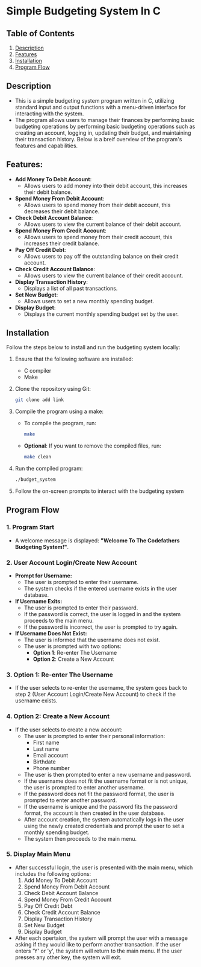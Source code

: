 # Simple Budgeting System In C

## Table of Contents 
1. [Description](#description)
2. [Features](#features)
3. [Installation](#installation)
4. [Program Flow](#program-flow)

## Description
- This is a simple budgeting system program written in C, utilizing standard input and output functions with a menu-driven interface for interacting with the system. 
- The program allows users to manage their finances by performing basic budgeting operations by performing basic budgeting operations such as creating an account, logging in, updating their budget, and maintaining their transaction history. Below is a breif overview of the program's features and capabilities.

## Features:
- **Add Money To Debit Account**: 
    - Allows users to add money into their debit account, this increases their debit balance.
- **Spend Money From Debit Account**: 
    - Allows users to spend money from their debit account, this decreases their debit balance.
- **Check Debit Account Balance**:
    - Allows users to view the current balance of their debit account. 
- **Spend Money From Credit Account**:
    - Allows users to spend money from their credit account, this increases their credit balance.
- **Pay Off Credit Debt**:
    - Allows users to pay off the outstanding balance on their credit account.
- **Check Credit Account Balance**:
    - Allows users to view the current balance of their credit account.
- **Display Transaction History**:
    - Displays a list of all past transactions.
- **Set New Budget**:
    - Allows users to set a new monthly spending budget.
- **Display Budget**:
    - Displays the current monthly spending budget set by the user.

## Installation
Follow the steps below to install and run the budgeting system locally:

1. Ensure that the following software are installed:
    - C compiler
    - Make

2. Clone the repository using Git:
    ```bash
    git clone add link
    ```
3. Compile the program using a make:
    - To compile the program, run:
        ```bash
        make
        ```
    - **Optional**: If you want to remove the compiled files, run:
        ```bash
        make clean
        ```
4. Run the compiled program:
    ```bash
    ./budget_system
    ```
5. Follow the on-screen prompts to interact with the budgeting system


## Program Flow

### 1. **Program Start**
- A welcome message is displayed: **"Welcome To The Codefathers Budgeting System!"**.

### 2. **User Account Login/Create New Account**
- **Prompt for Username:**
    - The user is prompted to enter their username.
    - The system checks if the entered username exists in the user database.
- **If Username Exits:**
    - The user is prompted to enter their password.
    - If the password is correct, the user is logged in and the system proceeds to the main menu.
    - If the password is incorrect, the user is prompted to try again.
- **If Username Does Not Exist:**
    - The user is informed that the username does not exist.
    - The user is prompted with two options: 
        - **Option 1**: Re-enter The Username
        - **Option 2**: Create a New Account

### 3. **Option 1: Re-enter The Username**
- If the user selects to re-enter the username, the system goes back to step 2 (User Account Login/Create New Account) to check if the username exists.

### 4. **Option 2: Create a New Account**
- If the user selects to create a new account:
    - The user is prompted to enter their personal information:
        - First name
        - Last name
        - Email account
        - Birthdate
        - Phone number
    - The user is then prompted to enter a new username and password.
    - If the username does not fit the username format or is not unique, the user is prompted to enter another username.
    - If the password does not fit the password format, the user is prompted to enter another password.
    - If the username is unique and the password fits the password format, the account is then created in the user database.
    - After account creation, the system automatically logs in the user using the newly created credentials and prompt the user to set a monthly spending budget.
    - The system then proceeds to the main menu.

### 5. **Display Main Menu**
- After successful login, the user is presented with the main menu, which includes the following options:
    1. Add Money To Debit Account
    2. Spend Money From Debit Account
    3. Check Debit Account Balance
    4. Spend Money From Credit Account
    5. Pay Off Credit Debt
    6. Check Credit Account Balance
    7. Display Transaction History
    8. Set New Budget
    9. Display Budget
- After each opertaion, the system will prompt the user with a message asking if they would like to perform another transaction. If the user enters 'Y' or 'y', the system will return to the main menu. If the user presses any other key, the system will exit.
